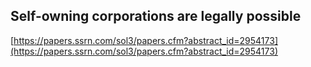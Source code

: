 ## Self-owning corporations are legally possible
  
  [https://papers.ssrn.com/sol3/papers.cfm?abstract_id=2954173](https://papers.ssrn.com/sol3/papers.cfm?abstract_id=2954173)